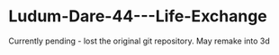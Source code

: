 # Ludum-Dare-44---Life-Exchange

Currently pending - lost the original git repository. May remake into 3d
